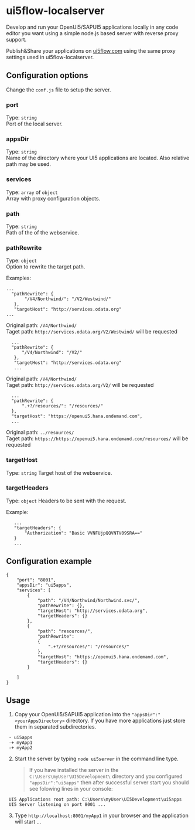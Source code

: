 # ui5flow-localserver

Develop and run your OpenUI5/SAPUI5 applications locally in any code editor you want using a simple node.js based server with reverse proxy support.
 
Publish&Share your applications on [ui5flow.com](https://www.ui5flow.com) using the same proxy settings used in ui5flow-localserver.




## Configuration options
Change the  `conf.js` file to setup the server.

### port
Type: `string`  
Port of the local server.

### appsDir
Type: `string`  
Name of the directory where your UI5 applications are located. Also relative path may be used.

### services 
Type: `array` of `object`  
Array with proxy configuration objects.

### path
Type: `string`  
Path of the of the webservice.

### pathRewrite
Type: `object`  
Option to rewrite the target path. 

Examples:

```
...
  "pathRewrite": {
       "/V4/Northwind/": "/V2/Westwind/"
   },
   "targetHost": "http://services.odata.org"
...
```
Original path: `/V4/Northwind/`  
Taget path: `http://services.odata.org/V2/Westwind/` will be requested  



```
  ...
  "pathRewrite": { 
      "/V4/Northwind": "/V2/"
   },
   "targetHost": "http://services.odata.org"
   ...
```
Original path: `/V4/Northwind/`  
Taget path: `http://services.odata.org/V2/` will be requested  



```
  ...
  "pathRewrite": {
      ".+?/resources/": "/resources/"
  },
  "targetHost": "https://openui5.hana.ondemand.com",
  ...
```
Original path: `../resources/`  
Taget path: `https://https://openui5.hana.ondemand.com/resources/` will be requested


### targetHost
Type: `string`
Target host of the webservice.

### targetHeaders 
Type: `object`
Headers to be sent with the request.  

Example:
```
   ...
   "targetHeaders": {
       "Authorization": "Basic VVNFUjpQQVNTV09SRA=="
   }
   ...            
```

## Configuration example

```
{
    "port": "8001",
    "appsDir": "ui5apps",
    "services": [
        {
            "path": "/V4/Northwind/Northwind.svc/",
            "pathRewrite": {},
            "targetHost": "http://services.odata.org",
            "targetHeaders": {}
        },
        {
            "path": "resources/",
            "pathRewrite":
            {
                ".+?/resources/": "/resources/"
            },
            "targetHost": "https://openui5.hana.ondemand.com",
            "targetHeaders": {}
        }

    ]
}
```

## Usage

1. Copy your OpenUI5/SAPUI5 application into the `"appsDir":"<yourAppsDirectory>` directory. If you have more applications just store them in separated subdirectories.
```
 - ui5apps
 -+ myApp1
 -+ myApp2
```

2. Start the server by typing `node ui5server` in the command line type.
    > If you have installed the server in the `C:\Users\myUser\UI5Development\` directory and you configured `"appsDir":"ui5apps"` then after successful server start you should see folowing lines in your console:
```
 UI5 Applications root path: C:\Users\myUser\UI5Development\ui5apps
 UI5 Server listening on port 8001 ...
```

3. Type `http://localhost:8001/myApp1` in your browser and the application will start ...

